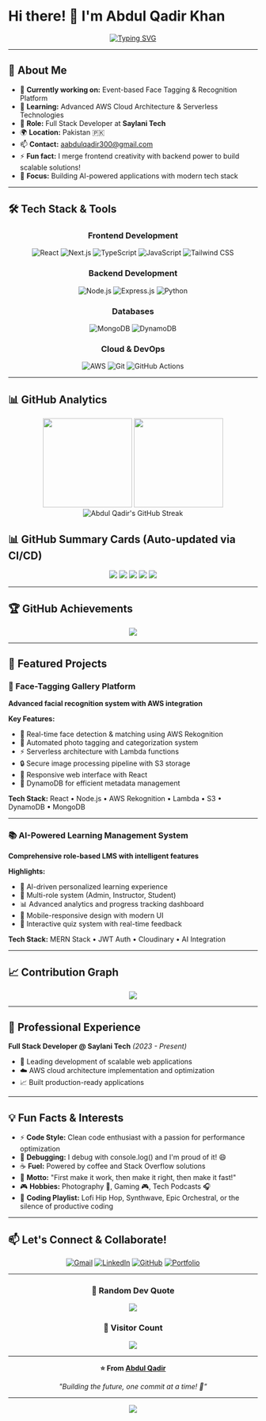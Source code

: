 # Hi there! 👋 I'm Abdul Qadir Khan

<div align="center">
  
[![Typing SVG](https://readme-typing-svg.demolab.com?font=Fira+Code&size=22&duration=3000&pause=1000&color=00D9FF&center=true&vCenter=true&width=600&lines=Full+Stack+Developer+%F0%9F%9A%80;AWS+%E2%98%81%EF%B8%8F;MERN+Stack+Expert+%F0%9F%92%BB;Face+Recognition+Specialist+%F0%9F%A4%96;Building+Scalable+Solutions+%F0%9F%8C%9F)](https://git.io/typing-svg)

</div>

---

## 🚀 About Me

- 🔭 **Currently working on:** Event-based Face Tagging & Recognition Platform
- 🌱 **Learning:** Advanced AWS Cloud Architecture & Serverless Technologies
- 💼 **Role:** Full Stack Developer at **Saylani Tech**
- 🌍 **Location:** Pakistan 🇵🇰
- 📫 **Contact:** aabdulqadir300@gmail.com
- ⚡ **Fun fact:** I merge frontend creativity with backend power to build scalable solutions!
- 🎯 **Focus:** Building AI-powered applications with modern tech stack

---

## 🛠️ Tech Stack & Tools

<div align="center">

### Frontend Development
![React](https://img.shields.io/badge/React-20232A?style=for-the-badge&logo=react&logoColor=61DAFB)
![Next.js](https://img.shields.io/badge/Next.js-000000?style=for-the-badge&logo=next.js&logoColor=white)
![TypeScript](https://img.shields.io/badge/TypeScript-007ACC?style=for-the-badge&logo=typescript&logoColor=white)
![JavaScript](https://img.shields.io/badge/JavaScript-F7DF1E?style=for-the-badge&logo=javascript&logoColor=black)
![Tailwind CSS](https://img.shields.io/badge/Tailwind_CSS-38B2AC?style=for-the-badge&logo=tailwind-css&logoColor=white)

### Backend Development
![Node.js](https://img.shields.io/badge/Node.js-339933?style=for-the-badge&logo=node.js&logoColor=white)
![Express.js](https://img.shields.io/badge/Express.js-000000?style=for-the-badge&logo=express&logoColor=white)
![Python](https://img.shields.io/badge/Python-3776AB?style=for-the-badge&logo=python&logoColor=white)

### Databases
![MongoDB](https://img.shields.io/badge/MongoDB-4EA94B?style=for-the-badge&logo=mongodb&logoColor=white)
![DynamoDB](https://img.shields.io/badge/Amazon%20DynamoDB-4053D6?style=for-the-badge&logo=amazon-dynamodb&logoColor=white)

### Cloud & DevOps
![AWS](https://img.shields.io/badge/Amazon_AWS-FF9900?style=for-the-badge&logo=amazonaws&logoColor=white)
![Git](https://img.shields.io/badge/Git-F05032?style=for-the-badge&logo=git&logoColor=white)
![GitHub Actions](https://img.shields.io/badge/GitHub_Actions-2088FF?style=for-the-badge&logo=github-actions&logoColor=white)

</div>

---

## 📊 GitHub Analytics

<div align="center">
  <img height="180em" src="https://github-readme-stats.vercel.app/api?username=Abdulqadir000&show_icons=true&theme=radical&include_all_commits=true&count_private=true&hide_border=true"/>
  <img height="180em" src="https://github-readme-stats.vercel.app/api/top-langs/?username=Abdulqadir000&layout=compact&langs_count=8&theme=radical&hide_border=true"/>
</div>

<div align="center">
  <img src="https://streak-stats.demolab.com/?user=Abdulqadir000&theme=radical&hide_border=true" alt="Abdul Qadir's GitHub Streak"/>
</div>

## 📊 GitHub Summary Cards (Auto-updated via CI/CD)

<div align="center">

![](./profile-summary-card-output/radical/0-profile-details.svg)
![](./profile-summary-card-output/radical/1-repos-per-language.svg)
![](./profile-summary-card-output/radical/2-most-commit-language.svg)
![](./profile-summary-card-output/radical/3-stats.svg)
![](./profile-summary-card-output/radical/4-productive-time.svg)

</div>

---

## 🏆 GitHub Achievements

<div align="center">
  <img src="https://github-profile-trophy.vercel.app/?username=Abdulqadir000&theme=radical&no-frame=true&no-bg=true&margin-w=4&row=2&column=4"/>
</div>

---

## 🎯 Featured Projects

### 🤖 Face-Tagging Gallery Platform

**Advanced facial recognition system with AWS integration**

**Key Features:**
- 🎯 Real-time face detection & matching using AWS Rekognition
- 📸 Automated photo tagging and categorization system
- ⚡ Serverless architecture with Lambda functions
- 🔒 Secure image processing pipeline with S3 storage
- 📱 Responsive web interface with React
- 💾 DynamoDB for efficient metadata management

**Tech Stack:** React • Node.js • AWS Rekognition • Lambda • S3 • DynamoDB • MongoDB

---

### 📚 AI-Powered Learning Management System

**Comprehensive role-based LMS with intelligent features**

**Highlights:**
- 🧠 AI-driven personalized learning experience
- 👥 Multi-role system (Admin, Instructor, Student)
- 📊 Advanced analytics and progress tracking dashboard
- 📱 Mobile-responsive design with modern UI
- 🎯 Interactive quiz system with real-time feedback

**Tech Stack:** MERN Stack • JWT Auth • Cloudinary • AI Integration

---

## 📈 Contribution Graph

<div align="center">
  <img src="https://github-readme-activity-graph.vercel.app/graph?username=Abdulqadir000&theme=react-dark&hide_border=true&area=true" />
</div>

---

## 💼 Professional Experience

**Full Stack Developer @ Saylani Tech** *(2023 - Present)*
- 🚀 Leading development of scalable web applications
- ☁️ AWS cloud architecture implementation and optimization
- 📈 Built production-ready applications

---

## 💡 Fun Facts & Interests

- ⚡ **Code Style:** Clean code enthusiast with a passion for performance optimization
- 🐛 **Debugging:** I debug with console.log() and I'm proud of it! 😄
- ☕ **Fuel:** Powered by coffee and Stack Overflow solutions
- 🎯 **Motto:** "First make it work, then make it right, then make it fast!"
- 🎮 **Hobbies:** Photography 📸, Gaming 🎮, Tech Podcasts 🎧
- 🎵 **Coding Playlist:** Lofi Hip Hop, Synthwave, Epic Orchestral, or the silence of productive coding

---

## 📫 Let's Connect & Collaborate!

<div align="center">

[![Gmail](https://img.shields.io/badge/Gmail-D14836?style=for-the-badge&logo=gmail&logoColor=white)](mailto:aabdulqadir300@gmail.com)
[![LinkedIn](https://img.shields.io/badge/LinkedIn-0077B5?style=for-the-badge&logo=linkedin&logoColor=white)](https://www.linkedin.com/in/abdul-qadir-khan-781266205)
[![GitHub](https://img.shields.io/badge/GitHub-100000?style=for-the-badge&logo=github&logoColor=white)](https://github.com/Abdulqadir000)
[![Portfolio](https://img.shields.io/badge/Portfolio-FF5722?style=for-the-badge&logo=todoist&logoColor=white)](https://abdulqadir-portfolio.netlify.app)

</div>

---

<div align="center">

### 💭 Random Dev Quote
![](https://quotes-github-readme.vercel.app/api?type=horizontal&theme=radical)

### 🎯 Visitor Count
![](https://komarev.com/ghpvc/?username=Abdulqadir000&color=brightgreen&style=for-the-badge)

---

**⭐ From [Abdul Qadir](https://github.com/Abdulqadir000)**

*"Building the future, one commit at a time! 🚀"*

</div>

---

<div align="center">
  <img src="https://capsule-render.vercel.app/api?type=waving&color=gradient&height=100&section=footer"/>
</div>
